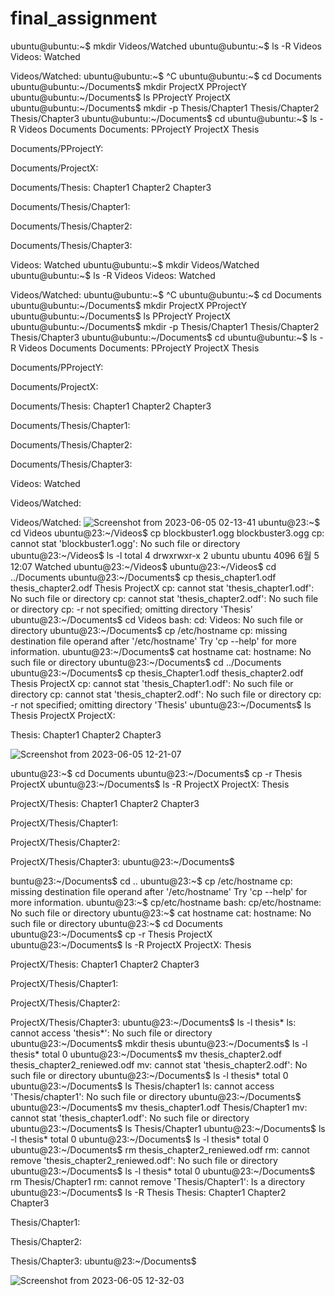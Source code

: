 # final_assignment


ubuntu@ubuntu:~$ mkdir Videos/Watched
ubuntu@ubuntu:~$ ls -R Videos
Videos:
Watched

Videos/Watched:
ubuntu@ubuntu:~$ ^C
ubuntu@ubuntu:~$ cd Documents
ubuntu@ubuntu:~/Documents$ mkdir ProjectX PProjectY
ubuntu@ubuntu:~/Documents$ ls
PProjectY  ProjectX
ubuntu@ubuntu:~/Documents$ mkdir -p Thesis/Chapter1 Thesis/Chapter2 Thesis/Chapter3
ubuntu@ubuntu:~/Documents$ cd
ubuntu@ubuntu:~$ ls -R Videos Documents
Documents:
PProjectY  ProjectX  Thesis

Documents/PProjectY:

Documents/ProjectX:

Documents/Thesis:
Chapter1  Chapter2  Chapter3

Documents/Thesis/Chapter1:

Documents/Thesis/Chapter2:

Documents/Thesis/Chapter3:

Videos:
Watched
ubuntu@ubuntu:~$ mkdir Videos/Watched
ubuntu@ubuntu:~$ ls -R Videos
Videos:
Watched

Videos/Watched:
ubuntu@ubuntu:~$ ^C
ubuntu@ubuntu:~$ cd Documents
ubuntu@ubuntu:~/Documents$ mkdir ProjectX PProjectY
ubuntu@ubuntu:~/Documents$ ls
PProjectY  ProjectX
ubuntu@ubuntu:~/Documents$ mkdir -p Thesis/Chapter1 Thesis/Chapter2 Thesis/Chapter3
ubuntu@ubuntu:~/Documents$ cd
ubuntu@ubuntu:~$ ls -R Videos Documents
Documents:
PProjectY  ProjectX  Thesis

Documents/PProjectY:

Documents/ProjectX:

Documents/Thesis:
Chapter1  Chapter2  Chapter3

Documents/Thesis/Chapter1:

Documents/Thesis/Chapter2:

Documents/Thesis/Chapter3:

Videos:
Watched

Videos/Watched:

Videos/Watched:
![Screenshot from 2023-06-05 02-13-41](https://github.com/4924ai/final_assignment/assets/115356787/494ca4a4-06ea-41ed-9eba-f9545458b11a)
ubuntu@23:~$ cd Videos
ubuntu@23:~/Videos$ cp blockbuster1.ogg blockbuster3.ogg
cp: cannot stat 'blockbuster1.ogg': No such file or directory
ubuntu@23:~/Videos$ ls -l
total 4
drwxrwxr-x 2 ubuntu ubuntu 4096  6월  5 12:07 Watched
ubuntu@23:~/Videos$ 
ubuntu@23:~/Videos$ cd ../Documents
ubuntu@23:~/Documents$ cp thesis_chapter1.odf thesis_chapter2.odf Thesis ProjectX
cp: cannot stat 'thesis_chapter1.odf': No such file or directory
cp: cannot stat 'thesis_chapter2.odf': No such file or directory
cp: -r not specified; omitting directory 'Thesis'
ubuntu@23:~/Documents$ cd Videos
bash: cd: Videos: No such file or directory
ubuntu@23:~/Documents$ cp /etc/hostname
cp: missing destination file operand after '/etc/hostname'
Try 'cp --help' for more information.
ubuntu@23:~/Documents$ cat hostname
cat: hostname: No such file or directory
ubuntu@23:~/Documents$ cd ../Documents
ubuntu@23:~/Documents$ cp thesis_Chapter1.odf thesis_chapter2.odf Thesis ProjectX
cp: cannot stat 'thesis_Chapter1.odf': No such file or directory
cp: cannot stat 'thesis_chapter2.odf': No such file or directory
cp: -r not specified; omitting directory 'Thesis'
ubuntu@23:~/Documents$ ls Thesis ProjectX
ProjectX:

Thesis:
Chapter1  Chapter2  Chapter3

![Screenshot from 2023-06-05 12-21-07](https://github.com/4924ai/final_assignment/assets/115356787/a69b9e2d-1470-4e6b-85a5-33247f68bb10)

ubuntu@23:~$ cd Documents
ubuntu@23:~/Documents$ cp -r Thesis ProjectX
ubuntu@23:~/Documents$ ls -R ProjectX
ProjectX:
Thesis

ProjectX/Thesis:
Chapter1  Chapter2  Chapter3

ProjectX/Thesis/Chapter1:

ProjectX/Thesis/Chapter2:

ProjectX/Thesis/Chapter3:
ubuntu@23:~/Documents$ 

buntu@23:~/Documents$ cd ..
ubuntu@23:~$ cp /etc/hostname
cp: missing destination file operand after '/etc/hostname'
Try 'cp --help' for more information.
ubuntu@23:~$ cp/etc/hostname
bash: cp/etc/hostname: No such file or directory
ubuntu@23:~$ cat hostname
cat: hostname: No such file or directory
ubuntu@23:~$ cd Documents
ubuntu@23:~/Documents$ cp -r Thesis ProjectX
ubuntu@23:~/Documents$ ls -R ProjectX
ProjectX:
Thesis

ProjectX/Thesis:
Chapter1  Chapter2  Chapter3

ProjectX/Thesis/Chapter1:

ProjectX/Thesis/Chapter2:

ProjectX/Thesis/Chapter3:
ubuntu@23:~/Documents$ ls -l thesis*
ls: cannot access 'thesis*': No such file or directory
ubuntu@23:~/Documents$ mkdir thesis
ubuntu@23:~/Documents$ ls -l thesis*
total 0
ubuntu@23:~/Documents$ mv thesis_chapter2.odf thesis_chapter2_reniewed.odf
mv: cannot stat 'thesis_chapter2.odf': No such file or directory
ubuntu@23:~/Documents$ ls -l thesis*
total 0
ubuntu@23:~/Documents$ ls Thesis/chapter1
ls: cannot access 'Thesis/chapter1': No such file or directory
ubuntu@23:~/Documents$ 
ubuntu@23:~/Documents$ mv thesis_chapter1.odf Thesis/Chapter1
mv: cannot stat 'thesis_chapter1.odf': No such file or directory
ubuntu@23:~/Documents$ ls Thesis/Chapter1
ubuntu@23:~/Documents$ ls -l thesis*
total 0
ubuntu@23:~/Documents$ ls -l thesis*
total 0
ubuntu@23:~/Documents$ rm thesis_chapter2_reniewed.odf
rm: cannot remove 'thesis_chapter2_reniewed.odf': No such file or directory
ubuntu@23:~/Documents$ ls -l thesis*
total 0
ubuntu@23:~/Documents$ rm Thesis/Chapter1
rm: cannot remove 'Thesis/Chapter1': Is a directory
ubuntu@23:~/Documents$ ls -R Thesis
Thesis:
Chapter1  Chapter2  Chapter3

Thesis/Chapter1:

Thesis/Chapter2:

Thesis/Chapter3:
ubuntu@23:~/Documents$ 

![Screenshot from 2023-06-05 12-32-03](https://github.com/4924ai/final_assignment/assets/115356787/5206eecf-da83-49f8-b9a6-ae4708a42091)

